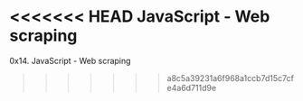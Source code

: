 <<<<<<< HEAD
JavaScript - Web scraping
=======
0x14. JavaScript - Web scraping
>>>>>>> a8c5a39231a6f968a1ccb7d15c7cfe4a6d711d9e
